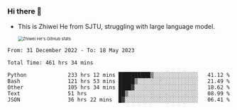 ### Hi there 👋

- This is Zhiwei He from SJTU, struggling with large language model.

  <img src="https://github-readme-stats.vercel.app/api?username=zwhe99&show_icons=true" alt="Zhiwei He's GitHub stats" style="zoom: 67%;" />

<!--START_SECTION:waka-->

```text
From: 31 December 2022 - To: 18 May 2023

Total Time: 461 hrs 34 mins

Python             233 hrs 12 mins ██████████▒░░░░░░░░░░░░░░   41.12 %
Bash               121 hrs 53 mins █████▒░░░░░░░░░░░░░░░░░░░   21.49 %
Other              105 hrs 34 mins ████▓░░░░░░░░░░░░░░░░░░░░   18.62 %
Text               51 hrs          ██▒░░░░░░░░░░░░░░░░░░░░░░   08.99 %
JSON               36 hrs 22 mins  █▓░░░░░░░░░░░░░░░░░░░░░░░   06.41 %
```

<!--END_SECTION:waka-->
